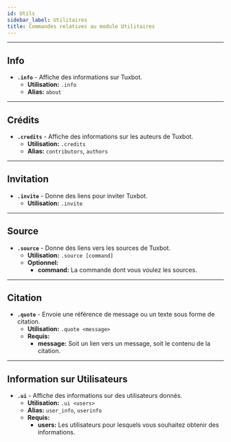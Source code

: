 ```yaml
---
id: Utils
sidebar_label: Utilitaires
title: Commandes relatives au module Utilitaires
---
```


---


## Info
- **`.info`** - Affiche des informations sur Tuxbot.
    - **Utilisation:** `.info`
    - **Alias:** `about`
    
---

## Crédits
- **`.credits`** - Affiche des informations sur les auteurs de Tuxbot.
    - **Utilisation:** `.credits`
    - **Alias:** `contributors`, `authors`
    
---

## Invitation
- **`.invite`** - Donne des liens pour inviter Tuxbot.
    - **Utilisation:** `.invite`
    
---

## Source
- **`.source`** - Donne des liens vers les sources de Tuxbot.
    - **Utilisation:** `.source [command]`
    - **Optionnel:**
      - **command:** La commande dont vous voulez les sources.
  
---

## Citation
- **`.quote`** - Envoie une référence de message ou un texte sous forme de citation.
    - **Utilisation:** `.quote <message>`
    - **Requis:**
      - **message:** Soit un lien vers un message, soit le contenu de la citation.
  
---

## Information sur Utilisateurs
- **`.ui`** - Affiche des informations sur des utilisateurs donnés.
    - **Utilisation:** `.ui <users>`
    - **Alias:** `user_info`, `userinfo`
    - **Requis:**
      - **users:** Les utilisateurs pour lesquels vous souhaitez obtenir des informations.
